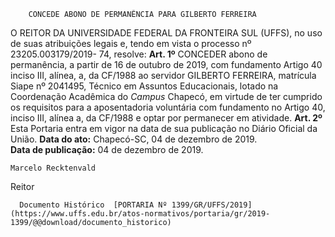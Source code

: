         CONCEDE ABONO DE PERMANÊNCIA PARA GILBERTO FERREIRA  

 O REITOR DA UNIVERSIDADE FEDERAL DA FRONTEIRA SUL (UFFS), no uso de suas atribuições legais e, tendo em vista o processo nº 23205.003179/2019- 74, resolve:   **Art. 1º**  CONCEDER abono de permanência, a partir de 16 de outubro de 2019, com fundamento Artigo 40 inciso III, alínea, a, da CF/1988 ao servidor GILBERTO FERREIRA, matrícula Siape nº 2041495, Técnico em Assuntos Educacionais, lotado na Coordenação Acadêmica do *Campus*  Chapecó, em virtude de ter cumprido os requisitos para a aposentadoria voluntária com fundamento no Artigo 40, inciso III, alínea a, da CF/1988 e optar por permanecer em atividade.   **Art. 2º**  Esta Portaria entra em vigor na data de sua publicação no Diário Oficial da União.        **Data do ato:** Chapecó-SC, 04 de dezembro de 2019.   
 **Data de publicação:**  04 de dezembro de 2019. 

    Marcelo Recktenvald   
 Reitor 

      Documento Histórico  [PORTARIA Nº 1399/GR/UFFS/2019](https://www.uffs.edu.br/atos-normativos/portaria/gr/2019-1399/@@download/documento_historico)     
      